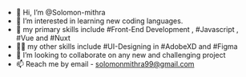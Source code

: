 - 👋 Hi, I’m @Solomon-mithra
- 👀 I’m interested in learning new coding languages. 
- 🌱 my primary skills include #Front-End Development , #Javascript , #Vue and #Nuxt
- 💪🏼 my other skills include #UI-Designing in #AdobeXD and #Figma
- 💞️ I’m looking to collaborate on any new and challenging project
- 📫 Reach me by email - solomonmithra99@gmail.com

<!---
Solomon-mithra/Solomon-mithra is a ✨ special ✨ repository because its `README.md` (this file) appears on your GitHub profile.
You can click the Preview link to take a look at your changes.
--->
